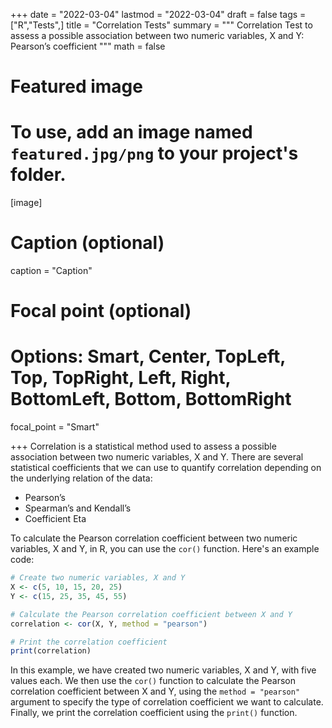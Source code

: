 +++
date = "2022-03-04"
lastmod = "2022-03-04"
draft = false
tags = ["R","Tests",]
title = "Correlation Tests"
summary = """
Correlation Test to assess a possible association between two numeric variables, X and Y: Pearson’s coefficient
"""
math = false

# Featured image
# To use, add an image named `featured.jpg/png` to your project's folder. 
[image]
  # Caption (optional)
  caption = "Caption"
  
  # Focal point (optional)
  # Options: Smart, Center, TopLeft, Top, TopRight, Left, Right, BottomLeft, Bottom, BottomRight
  focal_point = "Smart"

+++
Correlation is a statistical method used to assess a possible association between two numeric variables, X and Y. 
There are several statistical coefficients that we can use to quantify correlation depending on the underlying relation of the data:

- Pearson’s 
- Spearman’s and Kendall’s
- Coefficient Eta

To calculate the Pearson correlation coefficient between two numeric variables, X and Y, in R, you can use the `cor()` function. Here's an example code:

```r
# Create two numeric variables, X and Y
X <- c(5, 10, 15, 20, 25)
Y <- c(15, 25, 35, 45, 55)

# Calculate the Pearson correlation coefficient between X and Y
correlation <- cor(X, Y, method = "pearson")

# Print the correlation coefficient
print(correlation)
```
In this example, we have created two numeric variables, X and Y, with five values each. We then use the `cor()` function to calculate the Pearson correlation coefficient between X and Y, using the `method = "pearson"` argument to specify the type of correlation coefficient we want to calculate. Finally, we print the correlation coefficient using the `print()` function.

